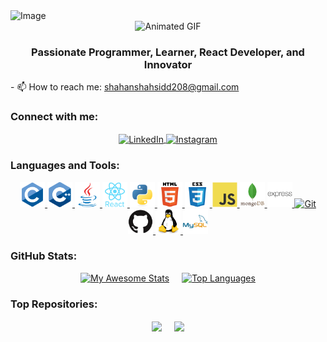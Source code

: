 
<img src="https://github.com/user-attachments/assets/dde7e38e-65d1-4c48-8709-b8b79b5a30f7" alt="Image">


<div align="center" >
  <img src="https://github.com/user-attachments/assets/b4c31ccd-2dd4-4796-8e19-88cd59803c03" alt="Animated GIF">
</div>
<h3 align="center">Passionate Programmer, Learner, React Developer, and Innovator</h3>
- 📫 How to reach me: <a href="mailto:shahanshahsidd208@gmail.com">shahanshahsidd208@gmail.com</a>

<h3 align="left">Connect with me:</h3>
<p align="center">
  <a href="https://www.linkedin.com/in/shahanshah-siddiqui-851354304/" target="_blank">
    <img align="center" src="https://raw.githubusercontent.com/rahuldkjain/github-profile-readme-generator/master/src/images/icons/Social/linked-in-alt.svg" alt="LinkedIn" height="30" width="40" />
  </a>
  <a href="https://www.instagram.com/iam_s.siddiqui" target="_blank">
    <img align="center" src="https://raw.githubusercontent.com/rahuldkjain/github-profile-readme-generator/master/src/images/icons/Social/instagram.svg" alt="Instagram" height="30" width="40" />
  </a>
</p>

<h3 align="left">Languages and Tools:</h3>
<p align="center">
  <a href="https://www.cprogramming.com/" target="_blank" rel="noreferrer">
    <img src="https://raw.githubusercontent.com/devicons/devicon/master/icons/c/c-original.svg" alt="C" width="40" height="40" />
  </a>
  <a href="https://www.w3schools.com/cpp/" target="_blank" rel="noreferrer">
    <img src="https://raw.githubusercontent.com/devicons/devicon/master/icons/cplusplus/cplusplus-original.svg" alt="C++" width="40" height="40" />
  </a>
  <a href="https://www.java.com" target="_blank" rel="noreferrer">
    <img src="https://raw.githubusercontent.com/devicons/devicon/master/icons/java/java-original.svg" alt="Java" width="40" height="40" />
  </a>
  <a href="https://reactjs.org/" target="_blank" rel="noreferrer">
    <img src="https://raw.githubusercontent.com/devicons/devicon/master/icons/react/react-original-wordmark.svg" alt="React" width="40" height="40" />
  </a>
  <a href="https://www.python.org" target="_blank" rel="noreferrer">
    <img src="https://raw.githubusercontent.com/devicons/devicon/master/icons/python/python-original.svg" alt="Python" width="40" height="40" />
  </a>
  <a href="https://www.w3.org/html/" target="_blank" rel="noreferrer">
    <img src="https://raw.githubusercontent.com/devicons/devicon/master/icons/html5/html5-original-wordmark.svg" alt="HTML5" width="40" height="40" />
  </a>
  <a href="https://www.w3schools.com/css/" target="_blank" rel="noreferrer">
    <img src="https://raw.githubusercontent.com/devicons/devicon/master/icons/css3/css3-original-wordmark.svg" alt="CSS3" width="40" height="40" />
  </a>
  <a href="https://developer.mozilla.org/en-US/docs/Web/JavaScript" target="_blank" rel="noreferrer">
    <img src="https://raw.githubusercontent.com/devicons/devicon/master/icons/javascript/javascript-original.svg" alt="JavaScript" width="40" height="40" />
  </a>
  <a href="https://www.mongodb.com/" target="_blank" rel="noreferrer">
    <img src="https://raw.githubusercontent.com/devicons/devicon/master/icons/mongodb/mongodb-original-wordmark.svg" alt="MongoDB" width="40" height="40" />
  </a>
  <a href="https://expressjs.com" target="_blank" rel="noreferrer">
    <img src="https://raw.githubusercontent.com/devicons/devicon/master/icons/express/express-original-wordmark.svg" alt="Express" width="40" height="40" />
  </a>
  <a href="https://git-scm.com/" target="_blank" rel="noreferrer">
    <img src="https://www.vectorlogo.zone/logos/git-scm/git-scm-icon.svg" alt="Git" width="40" height="40" />
  </a>
  <a href="https://github.com/" target="_blank" rel="noreferrer">
    <img src="https://raw.githubusercontent.com/devicons/devicon/master/icons/github/github-original.svg" alt="GitHub" width="40" height="40" />
  </a>
  <a href="https://www.linux.org/" target="_blank" rel="noreferrer">
    <img src="https://raw.githubusercontent.com/devicons/devicon/master/icons/linux/linux-original.svg" alt="Linux" width="40" height="40" />
  </a>
  <a href="https://www.mysql.com/" target="_blank" rel="noreferrer">
    <img src="https://raw.githubusercontent.com/devicons/devicon/master/icons/mysql/mysql-original-wordmark.svg" alt="MySQL" width="40" height="40" />
  </a>
</p>

<h3 align="left">GitHub Stats:</h3>
<div align="center" style="display: flex; justify-content: center; gap: 20px;">
  <a href="https://git.io/awesome-stats-card">
    <img src="https://awesome-github-stats.azurewebsites.net/user-stats/shahanshahsidd208?cardType=github&theme=midnight-purple&preferLogin=false&Background=000000" alt="My Awesome Stats" />
  </a>
<a href="https://github.com/Shahanshahsidd208">
  <img src="https://github-readme-stats.vercel.app/api/top-langs/?username=Shahanshahsidd208&layout=donut&theme=midnight-purple&text_bold=true&show_icons=true" alt="Top Languages" />
</a>
<!--  <img src="https://github-profile-trophy.vercel.app/?username=Shahanshahsidd208" />  use this when i will be having good repos-->
</div>
<h3 align="left">Top Repositories:</h3>
<div align="center" style="display: flex; justify-content: center; gap: 20px;">


<a href="https://github.com/Shahanshahsidd208/KSP-Profile-Analysis-dashboard">
  <img align="center" src="https://github-readme-stats.vercel.app/api/pin/?username=Shahanshahsidd208&repo=KSP-Profile-Analysis-dashboard&theme=midnight-purple&description_lines_count=3&text_bold=true&show_icons=true" />
</a>
<a href="https://github.com/Shahanshahsidd208/Anonymous-reporting">
  <img align="center" src="https://github-readme-stats.vercel.app/api/pin/?username=Shahanshahsidd208&repo=Anonymous-reporting&theme=midnight-purple&description_lines_count=3&text_bold=true&show_icons=true" />
</a>
</div>

